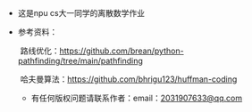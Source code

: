 * 这是npu cs大一同学的离散数学作业
  
* 参考资料：

  ​		路线优化：https://github.com/brean/python-pathfinding/tree/main/pathfinding
  
  ​		哈夫曼算法：https://github.com/bhrigu123/huffman-coding
  * 有任何版权问题请联系作者：email：2031907633@qq.com
